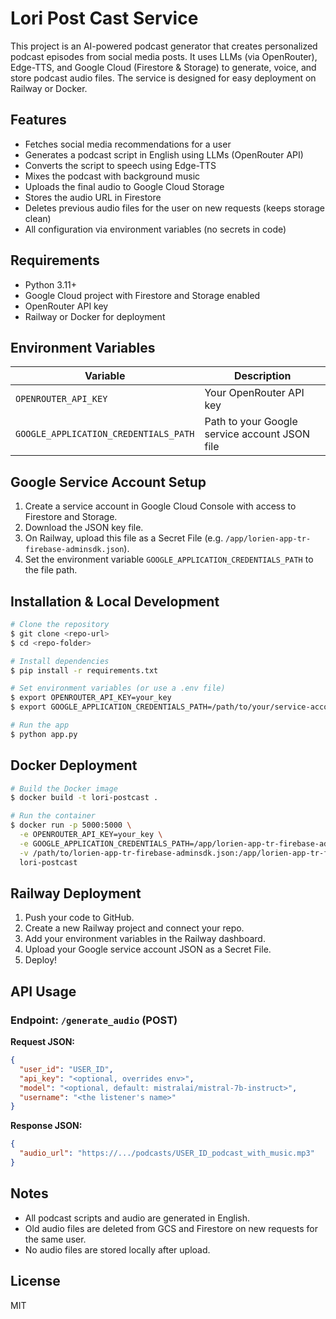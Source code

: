 # Lori Post Cast Service

This project is an AI-powered podcast generator that creates personalized podcast episodes from social media posts. It uses LLMs (via OpenRouter), Edge-TTS, and Google Cloud (Firestore & Storage) to generate, voice, and store podcast audio files. The service is designed for easy deployment on Railway or Docker.

## Features
- Fetches social media recommendations for a user
- Generates a podcast script in English using LLMs (OpenRouter API)
- Converts the script to speech using Edge-TTS
- Mixes the podcast with background music
- Uploads the final audio to Google Cloud Storage
- Stores the audio URL in Firestore
- Deletes previous audio files for the user on new requests (keeps storage clean)
- All configuration via environment variables (no secrets in code)

## Requirements
- Python 3.11+
- Google Cloud project with Firestore and Storage enabled
- OpenRouter API key
- Railway or Docker for deployment

## Environment Variables
| Variable                        | Description                                      |
|----------------------------------|--------------------------------------------------|
| `OPENROUTER_API_KEY`            | Your OpenRouter API key                          |
| `GOOGLE_APPLICATION_CREDENTIALS_PATH` | Path to your Google service account JSON file |

## Google Service Account Setup
1. Create a service account in Google Cloud Console with access to Firestore and Storage.
2. Download the JSON key file.
3. On Railway, upload this file as a Secret File (e.g. `/app/lorien-app-tr-firebase-adminsdk.json`).
4. Set the environment variable `GOOGLE_APPLICATION_CREDENTIALS_PATH` to the file path.

## Installation & Local Development
```bash
# Clone the repository
$ git clone <repo-url>
$ cd <repo-folder>

# Install dependencies
$ pip install -r requirements.txt

# Set environment variables (or use a .env file)
$ export OPENROUTER_API_KEY=your_key
$ export GOOGLE_APPLICATION_CREDENTIALS_PATH=/path/to/your/service-account.json

# Run the app
$ python app.py
```

## Docker Deployment
```bash
# Build the Docker image
$ docker build -t lori-postcast .

# Run the container
$ docker run -p 5000:5000 \
  -e OPENROUTER_API_KEY=your_key \
  -e GOOGLE_APPLICATION_CREDENTIALS_PATH=/app/lorien-app-tr-firebase-adminsdk.json \
  -v /path/to/lorien-app-tr-firebase-adminsdk.json:/app/lorien-app-tr-firebase-adminsdk.json \
  lori-postcast
```

## Railway Deployment
1. Push your code to GitHub.
2. Create a new Railway project and connect your repo.
3. Add your environment variables in the Railway dashboard.
4. Upload your Google service account JSON as a Secret File.
5. Deploy!

## API Usage
### Endpoint: `/generate_audio` (POST)
**Request JSON:**
```json
{
  "user_id": "USER_ID",
  "api_key": "<optional, overrides env>",
  "model": "<optional, default: mistralai/mistral-7b-instruct>",
  "username": "<the listener's name>"
}
```
**Response JSON:**
```json
{
  "audio_url": "https://.../podcasts/USER_ID_podcast_with_music.mp3"
}
```

## Notes
- All podcast scripts and audio are generated in English.
- Old audio files are deleted from GCS and Firestore on new requests for the same user.
- No audio files are stored locally after upload.

## License
MIT
